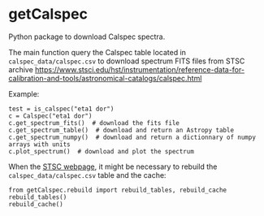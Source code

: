 # getCalspec
Python package to download Calspec spectra.

The main function query the Calspec table located in `calspec_data/calspec.csv` 
to download spectrum FITS files from STSC archive https://www.stsci.edu/hst/instrumentation/reference-data-for-calibration-and-tools/astronomical-catalogs/calspec.html

Example:
```
test = is_calspec("eta1 dor")
c = Calspec("eta1 dor")
c.get_spectrum_fits()  # download the fits file
c.get_spectrum_table()  # download and return an Astropy table
c.get_spectrum_numpy()  # download and return a dictionnary of numpy arrays with units
c.plot_spectrum()  # download and plot the spectrum
```

When the [STSC webpage](https://www.stsci.edu/hst/instrumentation/reference-data-for-calibration-and-tools/astronomical-catalogs/calspec), 
it might be necessary to rebuild the `calspec_data/calspec.csv` table and the cache:
```
from getCalspec.rebuild import rebuild_tables, rebuild_cache
rebuild_tables()
rebuild_cache()
```